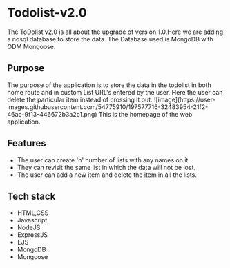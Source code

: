 # Todolist-v2.0
The ToDolist v2.0 is all about the upgrade of version 1.0.Here we are adding a nosql database to store the data.
The Database used is MongoDB with ODM Mongoose.
<h2>Purpose</h2>
The purpose of the application is to store the data in the todolist in both home route and in custom List URL's entered by the user.
Here the user can delete the particular item instead of crossing it out.
![image](https://user-images.githubusercontent.com/54775910/197577716-32483954-21f2-46ac-9f13-446672b3a2c1.png)
This is the homepage of the web application.
<h2>Features</h2>
<ul>
<li>The user can create 'n' number of lists with any names on it. </li>
<li>They can revisit the same list in which the data will not be lost. </li>
<li> The user can add a new item and delete the item in all the lists.</li>
</ul>
<h2>Tech stack</h2>
<ul>
<li>HTML,CSS</li>
<li>Javascript</li>
<li>NodeJS</li>
<li>ExpressJS</li>
<li>EJS</li>
<li>MongoDB</li>
<li>Mongoose</li>
</ul>
